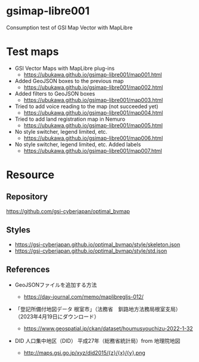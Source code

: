 # gsimap-libre001
Consumption test of GSI Map Vector with MapLibre

# Test maps
- GSI Vector Maps with MapLibre plug-ins
  - https://ubukawa.github.io/gsimap-libre001/map001.html
- Added GeoJSON boxes to the previous map
  - https://ubukawa.github.io/gsimap-libre001/map002.html
- Added filters to GeoJSON boxes
  - https://ubukawa.github.io/gsimap-libre001/map003.html
- Tried to add voice reading to the map (not succeeded yet)
  - https://ubukawa.github.io/gsimap-libre001/map004.html
- Tried to add land registration map in Nemuro
  - https://ubukawa.github.io/gsimap-libre001/map005.html
- No style switcher, legend limited, etc.
  - https://ubukawa.github.io/gsimap-libre001/map006.html
- No style switcher, legend limited, etc. Added labels
  - https://ubukawa.github.io/gsimap-libre001/map007.html
# Resource
## Repository
https://github.com/gsi-cyberjapan/optimal_bvmap
## Styles
- https://gsi-cyberjapan.github.io/optimal_bvmap/style/skeleton.json
- https://gsi-cyberjapan.github.io/optimal_bvmap/style/std.json

## References
- GeoJSONファイルを追加する方法
  - https://day-journal.com/memo/maplibregljs-012/

- 「登記所備付地図データ 根室市」（法務省　釧路地方法務局根室支局）（2023年4月19日にダウンロード）
  - https://www.geospatial.jp/ckan/dataset/houmusyouchizu-2022-1-32

- DID 人口集中地区（DID） 平成27年（総務省統計局）from 地理院地図
  - http://maps.gsi.go.jp/xyz/did2015/{z}/{x}/{y}.png